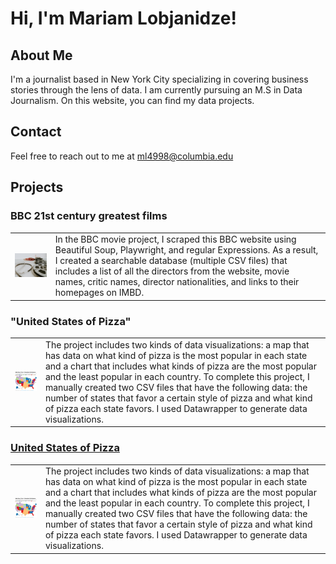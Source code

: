 # Hi, I'm Mariam Lobjanidze!

## About Me

I'm a journalist based in New York City specializing in covering business stories through the lens of data. I am currently pursuing an M.S in Data Journalism. On this website, you can find my data projects. 

## Contact

Feel free to reach out to me at [ml4998@columbia.edu](mailto:ml4998@columbia.edu)

## Projects

### BBC 21st century greatest films


<table>
  <tr>
    <!-- Image cell -->
    <td>
      <img src="BBC.jpg" alt="Description" width="300"/>
    </td>
    <!-- Text cell -->
    <td>
      In the BBC movie project, I scraped this BBC website using Beautiful Soup, Playwright, and regular Expressions. As a result, I created a searchable database (multiple CSV files) that includes a list of all the directors from the website, movie names, critic names, director nationalities, and links to their homepages on IMBD.
    </td>
  </tr>
</table>
   

### "United States of Pizza"


<table>
  <tr>
    <!-- Image cell -->
    <td>
      <img src="map.png" alt="Description" width="300"/>
    </td>
    <!-- Text cell -->
    <td>
      The project includes two kinds of data visualizations: a map that has data on what kind of pizza is the most popular in each state and a chart that includes what kinds of pizza are the most popular and the least popular in each country. To complete this project, I manually created two CSV files that have the following data: the number of states that favor a certain style of pizza and what kind of pizza each state favors. I used Datawrapper to generate data visualizations. 

   </td>
  </tr>
</table>


### [United States of Pizza](https://ml4998.github.io/Pizza-styles/)

<table>
  <tr>
    <!-- Image cell -->
    <td>
      <a href="https://ml4998.github.io/Pizza-styles/"><img src="map.png" alt="Description" width="300"/></a>
    </td>
    <!-- Text cell -->
    <td>
      The project includes two kinds of data visualizations: a map that has data on what kind of pizza is the most popular in each state and a chart that includes what kinds of pizza are the most popular and the least popular in each country. To complete this project, I manually created two CSV files that have the following data: the number of states that favor a certain style of pizza and what kind of pizza each state favors. I used Datawrapper to generate data visualizations.
    </td>
  </tr>
</table>






